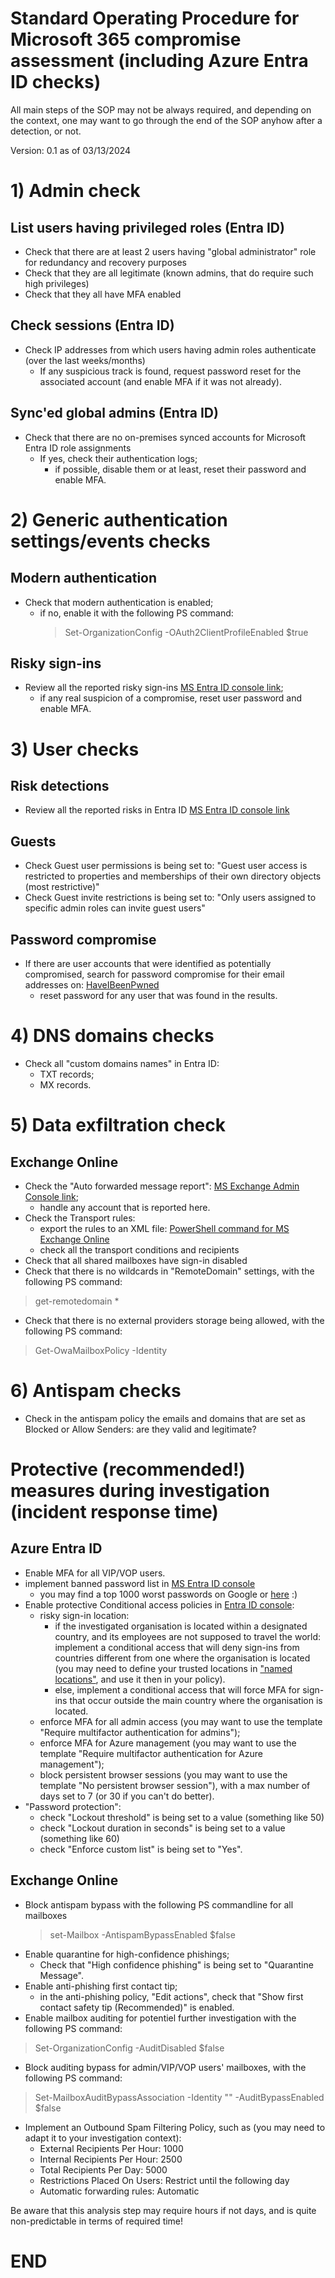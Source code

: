 # Standard Operating Procedure for Microsoft 365 compromise assessment (including Azure Entra ID checks)

All main steps of the SOP may not be always required, and depending on the context, one may want to go through the end of the SOP anyhow after a detection, or not. 

Version: 0.1 as of 03/13/2024

# 1) Admin check

## List users having privileged roles (Entra ID)
* Check that there are at least 2 users having "global administrator" role for redundancy and recovery purposes
* Check that they are all legitimate (known admins, that do require such high privileges)
* Check that they all have MFA enabled

## Check sessions (Entra ID)
* Check IP addresses from which users having admin roles authenticate (over the last weeks/months)
  * If any suspicious track is found, request password reset for the associated account (and enable MFA if it was not already).

## Sync'ed global admins (Entra ID)
* Check that there are no on-premises synced accounts for Microsoft Entra ID role assignments
  * If yes, check their authentication logs;
     * if possible, disable them or at least, reset their password and enable MFA.


# 2) Generic authentication settings/events checks

## Modern authentication
* Check that modern authentication is enabled;
  * if no, enable it with the following PS command:
    > Set-OrganizationConfig -OAuth2ClientProfileEnabled $true

## Risky sign-ins
* Review all the reported risky sign-ins [MS Entra ID console link](https://portal.azure.com/#view/Microsoft_AAD_IAM/RiskySignInsBlade);
  * if any real suspicion of a compromise, reset user password and enable MFA.



# 3) User checks

## Risk detections
* Review all the reported risks in Entra ID [MS Entra ID console link](https://portal.azure.com/#view/Microsoft_AAD_IAM/RiskDetectionsBlade)


## Guests
* Check Guest user permissions is being set to: "Guest user access is restricted to properties and memberships of their own directory objects (most restrictive)"
* Check Guest invite restrictions is being set to: "Only users assigned to specific admin roles can invite guest users"
  
## Password compromise
* If there are user accounts that were identified as potentially compromised, search for password compromise for their email addresses on: [HaveIBeenPwned](https://haveibeenpwned.com/Passwords)
  * reset password for any user that was found in the results.


# 4) DNS domains checks
* Check all "custom domains names" in Entra ID:
  * TXT records;
  * MX records.



# 5) Data exfiltration check

## Exchange Online
* Check the "Auto forwarded message report": [MS Exchange Admin Console link](https://admin.exchange.microsoft.com/#/reports/autoforwardedmessages);
   * handle any account that is reported here.
* Check the Transport rules:
  * export the rules to an XML file: [PowerShell command for MS Exchange Online](https://learn.microsoft.com/en-us/powershell/module/exchange/export-transportrulecollection?view=exchange-ps)
  * check all the transport conditions and recipients
* Check that all shared mailboxes have sign-in disabled
* Check that there is no wildcards in "RemoteDomain" settings, with the following PS command:
> get-remotedomain *
* Check that there is no external providers storage being allowed, with the following PS command:
> Get-OwaMailboxPolicy -Identity <affected policy>


# 6) Antispam checks

* Check in the antispam policy the emails and domains that are set as Blocked or Allow Senders: are they valid and legitimate?


# Protective (recommended!) measures during investigation (incident response time)

## Azure Entra ID
* Enable MFA for all VIP/VOP users.
* implement banned password list in [MS Entra ID console](https://portal.azure.com/#view/Microsoft_AAD_IAM/AuthenticationMethodsMenuBlade/~/PasswordProtection)
   * you may find a top 1000 worst passwords on Google or [here](https://gitlab.com/kalilinux/packages/seclists/-/tree/kali/master/Passwords/Common-Credentials) :)
* Enable protective Conditional access policies in [Entra ID console](https://portal.azure.com/#view/Microsoft_AAD_ConditionalAccess/ConditionalAccessBlade/~/Overview):
  * risky sign-in location:
    * if the investigated organisation is located within a designated country, and its employees are not supposed to travel the world: implement a conditional access that will deny sign-ins from countries different from one where the organisation is located (you may need to define your trusted locations in ["named locations"](https://portal.azure.com/#view/Microsoft_AAD_ConditionalAccess/ConditionalAccessBlade/~/NamedLocations), and use it then in your policy).
    * else, implement a conditional access that will force MFA for sign-ins that occur outside the main country where the organisation is located.
  * enforce MFA for all admin access (you may want to use the template "Require multifactor authentication for admins");
  * enforce MFA for Azure management (you may want to use the template "Require multifactor authentication for Azure management");
  * block persistent browser sessions (you may want to use the template "No persistent browser session"), with a max number of days set to 7 (or 30 if you can't do better).
* "Password protection":
  * check "Lockout threshold" is being set to a value (something like 50)
  * check "Lockout duration in seconds" is being set to a value (something like 60)
  * check "Enforce custom list" is being set to "Yes".

## Exchange Online
* Block antispam bypass with the following PS commandline for all mailboxes
  > set-Mailbox -AntispamBypassEnabled $false
* Enable quarantine for high-confidence phishings;
  *  Check that "High confidence phishing" is being set to "Quarantine Message".
* Enable anti-phishing first contact tip;
  * in the anti-phishing policy, "Edit actions", check that "Show first contact safety tip (Recommended)" is enabled.
* Enable mailbox auditing for potentiel further investigation with the following PS command:
> Set-OrganizationConfig -AuditDisabled $false
* Block auditing bypass for admin/VIP/VOP users' mailboxes, with the following PS command:
> Set-MailboxAuditBypassAssociation -Identity "<Identity>" -AuditBypassEnabled $false
* Implement an Outbound Spam Filtering Policy, such as (you may need to adapt it to your investigation context):
  * External Recipients Per Hour: 1000
  * Internal Recipients Per Hour: 2500
  * Total Recipients Per Day: 5000
  * Restrictions Placed On Users: Restrict until the following day
  * Automatic forwarding rules: Automatic



Be aware that this analysis step may require hours if not days, and is quite non-predictable in terms of required time!


# END



   
